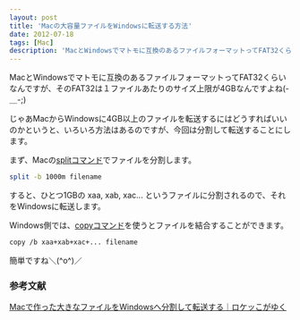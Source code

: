 ```yaml
---
layout: post
title: 'Macの大容量ファイルをWindowsに転送する方法'
date: 2012-07-18
tags: [Mac]
description: 'MacとWindowsでマトモに互換のあるファイルフォーマットってFAT32くらいなんですが、そのFAT32は１ファイルあたりのサイズ上限が4GBなんですよね(-＿-;)'
---
```


MacとWindowsでマトモに互換のあるファイルフォーマットってFAT32くらいなんですが、そのFAT32は１ファイルあたりのサイズ上限が4GBなんですよね(-＿-;)

じゃあMacからWindowsに4GB以上のファイルを転送するにはどうすればいいのかというと、いろいろ方法はあるのですが、今回は分割して転送することにします。

まず、Macの[splitコマンド](http://itpro.nikkeibp.co.jp/article/COLUMN/20060227/230888/)でファイルを分割します。

``` bash
split -b 1000m filename
```

すると、ひとつ1GBの xaa, xab, xac... というファイルに分割されるので、それをWindowsに転送します。

Windows側では、[copyコマンド](http://itpro.nikkeibp.co.jp/article/Windows/20051025/223345/)を使うとファイルを結合することができます。

``` bash
copy /b xaa+xab+xac+... filename
```

簡単ですね＼(^o^)／

### 参考文献
[Macで作った大きなファイルをWindowsへ分割して転送する｜ロケッこがゆく](http://blog.syo-ko.com/?eid=1247)
